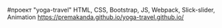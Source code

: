#проект "yoga-travel"
HTML, CSS, Bootstrap, JS, Webpack, Slick-slider, Animation
https://premakanda.github.io/yoga-travel.github.io/

